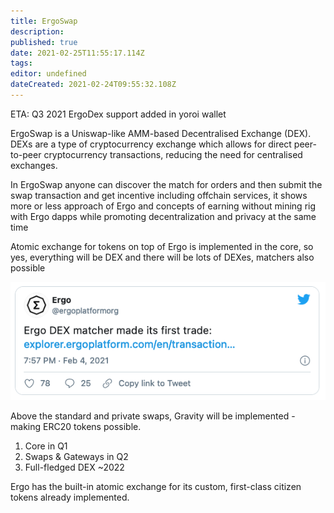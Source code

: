 ```yaml
---
title: ErgoSwap
description: 
published: true
date: 2021-02-25T11:55:17.114Z
tags: 
editor: undefined
dateCreated: 2021-02-24T09:55:32.108Z
---
```


ETA: Q3 2021 ErgoDex support added in yoroi wallet

ErgoSwap is a Uniswap-like AMM-based Decentralised Exchange (DEX). DEXs are a type of cryptocurrency exchange which allows for direct peer-to-peer cryptocurrency transactions, reducing the need for centralised exchanges.

In ErgoSwap anyone can discover the match for orders and then submit the swap transaction and get incentive including offchain services, it shows more or less approach of Ergo and concepts of earning without mining rig with Ergo dapps while promoting decentralization and privacy at the same time

Atomic exchange for tokens on top of Ergo is implemented in the core, so yes, everything will be DEX and there will be lots of DEXes, matchers also possible

![screenshot_2021-02-24_at_09.55.05.png](/screenshot_2021-02-24_at_09.55.05.png)

Above the standard and private swaps, Gravity will be implemented - making ERC20 tokens possible. 

1. Core in Q1
1. Swaps & Gateways in Q2
1. Full-fledged DEX ~2022

Ergo has the built-in atomic exchange for its custom, first-class citizen tokens already implemented.